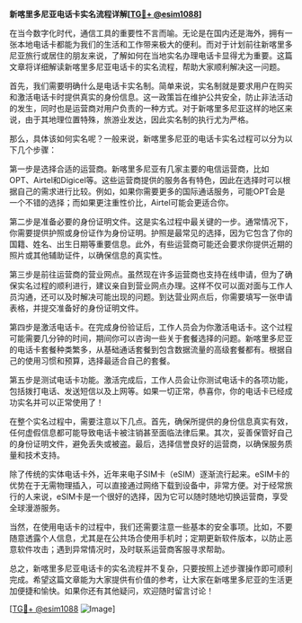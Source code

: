 **新喀里多尼亚电话卡实名流程详解[[TG💪+ @esim1088](https://t.me/s/esim1088)]**

在当今数字化时代，通信工具的重要性不言而喻。无论是在国内还是海外，拥有一张本地电话卡都能为我们的生活和工作带来极大的便利。而对于计划前往新喀里多尼亚旅行或居住的朋友来说，了解如何在当地实名办理电话卡显得尤为重要。这篇文章将详细解读新喀里多尼亚电话卡的实名流程，帮助大家顺利解决这一问题。

首先，我们需要明确什么是电话卡实名制。简单来说，实名制就是要求用户在购买和激活电话卡时提供真实的身份信息。这一政策旨在维护公共安全，防止非法活动的发生，同时也是运营商对用户负责的一种方式。对于新喀里多尼亚这样的地区来说，由于其地理位置特殊，旅游业发达，因此实名制的执行尤为严格。

那么，具体该如何实名呢？一般来说，新喀里多尼亚的电话卡实名过程可以分为以下几个步骤：

第一步是选择合适的运营商。新喀里多尼亚有几家主要的电信运营商，比如OPT、Airtel和Digicel等。这些运营商提供的服务各有特色，因此在选择时可以根据自己的需求进行比较。例如，如果你需要更多的国际通话服务，可能OPT会是一个不错的选择；而如果更注重性价比，Airtel可能会更适合你。

第二步是准备必要的身份证明文件。这是实名过程中最关键的一步。通常情况下，你需要提供护照或身份证作为身份证明。护照是最常见的选择，因为它包含了你的国籍、姓名、出生日期等重要信息。此外，有些运营商可能还会要求你提供近期的照片或其他辅助证件，以确保信息的真实性。

第三步是前往运营商的营业网点。虽然现在许多运营商也支持在线申请，但为了确保实名过程的顺利进行，建议亲自到营业网点办理。这样不仅可以面对面与工作人员沟通，还可以及时解决可能出现的问题。到达营业网点后，你需要填写一张申请表格，并提交准备好的身份证明文件。

第四步是激活电话卡。在完成身份验证后，工作人员会为你激活电话卡。这个过程可能需要几分钟的时间，期间你可以咨询一些关于套餐选择的问题。新喀里多尼亚的电话卡套餐种类繁多，从基础通话套餐到包含数据流量的高级套餐都有。根据自己的使用习惯和预算，选择最适合自己的套餐。

第五步是测试电话卡功能。激活完成后，工作人员会让你测试电话卡的各项功能，包括拨打电话、发送短信以及上网等。如果一切正常，恭喜你，你的电话卡已经成功实名并可以正常使用了！

在整个实名过程中，需要注意以下几点。首先，确保所提供的身份信息真实有效，任何虚假信息都可能导致电话卡被注销甚至面临法律后果。其次，妥善保管好自己的身份证明文件，避免丢失或被盗。最后，选择信誉良好的运营商，以确保服务质量和技术支持。

除了传统的实体电话卡外，近年来电子SIM卡（eSIM）逐渐流行起来。eSIM卡的优势在于无需物理插入，可以直接通过网络下载到设备中，非常方便。对于经常旅行的人来说，eSIM卡是一个很好的选择，因为它可以随时随地切换运营商，享受全球漫游服务。

当然，在使用电话卡的过程中，我们还需要注意一些基本的安全事项。比如，不要随意透露个人信息，尤其是在公共场合使用手机时；定期更新软件版本，以防止恶意软件攻击；遇到异常情况时，及时联系运营商客服寻求帮助。

总之，新喀里多尼亚电话卡的实名流程并不复杂，只要按照上述步骤操作即可顺利完成。希望这篇文章能为大家提供有价值的参考，让大家在新喀里多尼亚的生活更加便捷和愉快。如果你还有其他疑问，欢迎随时留言讨论！

[[TG💪+ @esim1088](https://t.me/s/esim1088) ![Image](https://i.postimg.cc/4NQfJmqS/Snipaste-2025-05-13-00-14-12.png)]